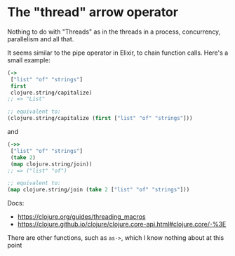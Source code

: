 # The "thread" arrow operator

Nothing to do with "Threads" as in the threads in a process, concurrency,
parallelism and all that.

It seems similar to the pipe operator in Elixir, to chain function calls.
Here's a small example:

```clojure
(->
 ["list" "of" "strings"]
 first
 clojure.string/capitalize)
;; => "List"

;; equivalent to:
(clojure.string/capitalize (first ["list" "of" "strings"]))
```

and 

```clojure
(->>
 ["list" "of" "strings"]
 (take 2)
 (map clojure.string/join))
;; => ("list" "of")

;; equivalent to:
(map clojure.string/join (take 2 ["list" "of" "strings"]))
```

Docs:
- https://clojure.org/guides/threading_macros
- https://clojure.github.io/clojure/clojure.core-api.html#clojure.core/-%3E

There are other functions, such as `as->`, which I know nothing about at this point
